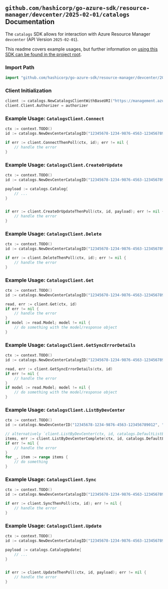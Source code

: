 
## `github.com/hashicorp/go-azure-sdk/resource-manager/devcenter/2025-02-01/catalogs` Documentation

The `catalogs` SDK allows for interaction with Azure Resource Manager `devcenter` (API Version `2025-02-01`).

This readme covers example usages, but further information on [using this SDK can be found in the project root](https://github.com/hashicorp/go-azure-sdk/tree/main/docs).

### Import Path

```go
import "github.com/hashicorp/go-azure-sdk/resource-manager/devcenter/2025-02-01/catalogs"
```


### Client Initialization

```go
client := catalogs.NewCatalogsClientWithBaseURI("https://management.azure.com")
client.Client.Authorizer = authorizer
```


### Example Usage: `CatalogsClient.Connect`

```go
ctx := context.TODO()
id := catalogs.NewDevCenterCatalogID("12345678-1234-9876-4563-123456789012", "example-resource-group", "devCenterName", "catalogName")

if err := client.ConnectThenPoll(ctx, id); err != nil {
	// handle the error
}
```


### Example Usage: `CatalogsClient.CreateOrUpdate`

```go
ctx := context.TODO()
id := catalogs.NewDevCenterCatalogID("12345678-1234-9876-4563-123456789012", "example-resource-group", "devCenterName", "catalogName")

payload := catalogs.Catalog{
	// ...
}


if err := client.CreateOrUpdateThenPoll(ctx, id, payload); err != nil {
	// handle the error
}
```


### Example Usage: `CatalogsClient.Delete`

```go
ctx := context.TODO()
id := catalogs.NewDevCenterCatalogID("12345678-1234-9876-4563-123456789012", "example-resource-group", "devCenterName", "catalogName")

if err := client.DeleteThenPoll(ctx, id); err != nil {
	// handle the error
}
```


### Example Usage: `CatalogsClient.Get`

```go
ctx := context.TODO()
id := catalogs.NewDevCenterCatalogID("12345678-1234-9876-4563-123456789012", "example-resource-group", "devCenterName", "catalogName")

read, err := client.Get(ctx, id)
if err != nil {
	// handle the error
}
if model := read.Model; model != nil {
	// do something with the model/response object
}
```


### Example Usage: `CatalogsClient.GetSyncErrorDetails`

```go
ctx := context.TODO()
id := catalogs.NewDevCenterCatalogID("12345678-1234-9876-4563-123456789012", "example-resource-group", "devCenterName", "catalogName")

read, err := client.GetSyncErrorDetails(ctx, id)
if err != nil {
	// handle the error
}
if model := read.Model; model != nil {
	// do something with the model/response object
}
```


### Example Usage: `CatalogsClient.ListByDevCenter`

```go
ctx := context.TODO()
id := catalogs.NewDevCenterID("12345678-1234-9876-4563-123456789012", "example-resource-group", "devCenterName")

// alternatively `client.ListByDevCenter(ctx, id, catalogs.DefaultListByDevCenterOperationOptions())` can be used to do batched pagination
items, err := client.ListByDevCenterComplete(ctx, id, catalogs.DefaultListByDevCenterOperationOptions())
if err != nil {
	// handle the error
}
for _, item := range items {
	// do something
}
```


### Example Usage: `CatalogsClient.Sync`

```go
ctx := context.TODO()
id := catalogs.NewDevCenterCatalogID("12345678-1234-9876-4563-123456789012", "example-resource-group", "devCenterName", "catalogName")

if err := client.SyncThenPoll(ctx, id); err != nil {
	// handle the error
}
```


### Example Usage: `CatalogsClient.Update`

```go
ctx := context.TODO()
id := catalogs.NewDevCenterCatalogID("12345678-1234-9876-4563-123456789012", "example-resource-group", "devCenterName", "catalogName")

payload := catalogs.CatalogUpdate{
	// ...
}


if err := client.UpdateThenPoll(ctx, id, payload); err != nil {
	// handle the error
}
```
